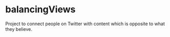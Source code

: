 # balancingViews
Project to connect people on Twitter with content which is opposite to what they believe.
